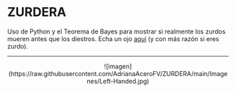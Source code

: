 # ZURDERA
 Uso de Python y el Teorema de Bayes para mostrar si realmente los zurdos mueren antes que los diestros.
 Echa un ojo [aquí](https://github.com/AdrianaAceroFV/ZURDERA/blob/0cebff8f324bc243bd8db8677c490f4a3dea11d2/estudio.ipynb) (y con más razón si eres zurdo).
 
 ---
 <p align="center">
 ![imagen](https://raw.githubusercontent.com/AdrianaAceroFV/ZURDERA/main/Imagenes/Left-Handed.jpg)
 </p>
